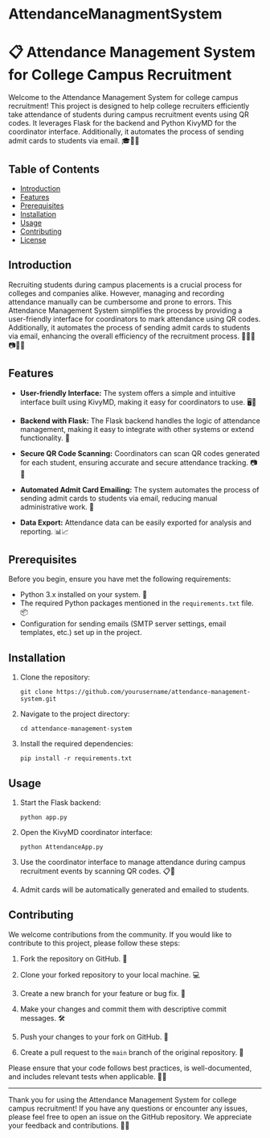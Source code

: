 # AttendanceManagmentSystem

# 📋 Attendance Management System for College Campus Recruitment

Welcome to the Attendance Management System for college campus recruitment! This project is designed to help college recruiters efficiently take attendance of students during campus recruitment events using QR codes. It leverages Flask for the backend and Python KivyMD for the coordinator interface. Additionally, it automates the process of sending admit cards to students via email. 🎓📝💌

## Table of Contents
- [Introduction](#introduction)
- [Features](#features)
- [Prerequisites](#prerequisites)
- [Installation](#installation)
- [Usage](#usage)
- [Contributing](#contributing)
- [License](#license)

## Introduction

Recruiting students during campus placements is a crucial process for colleges and companies alike. However, managing and recording attendance manually can be cumbersome and prone to errors. This Attendance Management System simplifies the process by providing a user-friendly interface for coordinators to mark attendance using QR codes. Additionally, it automates the process of sending admit cards to students via email, enhancing the overall efficiency of the recruitment process. 💼👨‍🎓📷🔐📧

## Features

- **User-friendly Interface:** The system offers a simple and intuitive interface built using KivyMD, making it easy for coordinators to use. 🖥️💼

- **Backend with Flask:** The Flask backend handles the logic of attendance management, making it easy to integrate with other systems or extend functionality. 🐍

- **Secure QR Code Scanning:** Coordinators can scan QR codes generated for each student, ensuring accurate and secure attendance tracking. 📷🔐

- **Automated Admit Card Emailing:** The system automates the process of sending admit cards to students via email, reducing manual administrative work. 💌

- **Data Export:** Attendance data can be easily exported for analysis and reporting. 📊📈

## Prerequisites

Before you begin, ensure you have met the following requirements:

- Python 3.x installed on your system. 🐍
- The required Python packages mentioned in the `requirements.txt` file. 📦
- Configuration for sending emails (SMTP server settings, email templates, etc.) set up in the project.

## Installation

1. Clone the repository:
   ```
   git clone https://github.com/yourusername/attendance-management-system.git
   ```

2. Navigate to the project directory:
   ```
   cd attendance-management-system
   ```

3. Install the required dependencies:
   ```
   pip install -r requirements.txt
   ```

## Usage

1. Start the Flask backend:
   ```
   python app.py
   ```

2. Open the KivyMD coordinator interface:
   ```
   python AttendanceApp.py
   ```

3. Use the coordinator interface to manage attendance during campus recruitment events by scanning QR codes. 📋📅

4. Admit cards will be automatically generated and emailed to students.

## Contributing

We welcome contributions from the community. If you would like to contribute to this project, please follow these steps:

1. Fork the repository on GitHub. 🍴

2. Clone your forked repository to your local machine. 💻

3. Create a new branch for your feature or bug fix. 🌿

4. Make your changes and commit them with descriptive commit messages. 🛠️

5. Push your changes to your fork on GitHub. 🚀

6. Create a pull request to the `main` branch of the original repository. 🔄

Please ensure that your code follows best practices, is well-documented, and includes relevant tests when applicable. 📝✅



---

Thank you for using the Attendance Management System for college campus recruitment! If you have any questions or encounter any issues, please feel free to open an issue on the GitHub repository. We appreciate your feedback and contributions. 🙌🚀
